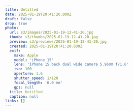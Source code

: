 ```yaml
---
title: Untitled
date: 2025-01-19T20:41:20.000Z
draft: false
drop: true
photo:
  url: s3/images/2025-01-19-12-41-20.jpg
  thumb: s3/thumbs/2025-01-19-12-41-20.jpg
  preview: s3/previews/2025-01-19-12-41-20.jpg
  created: 2025-01-19T20:41:20.000Z
  exif:
    make: Apple
    model: 'iPhone 15'
    lens: 'iPhone 15 back dual wide camera 5.96mm f/1.6'
    iso: 100
    aperture: 1.6
    shutter_speed: 1/120
    focal_length: '6.0 mm'
    gps: null
  title: Untitled
  caption: null
links: []
---
```

